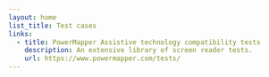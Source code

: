 ```yaml
---
layout: home
list_title: Test cases
links:
  - title: PowerMapper Assistive technology compatibility tests
    description: An extensive library of screen reader tests.
    url: https://www.powermapper.com/tests/
---
```


